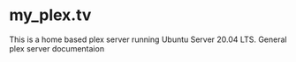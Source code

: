 # my_plex.tv
 This is a home based plex server running Ubuntu  Server 20.04 LTS. General plex server documentaion
